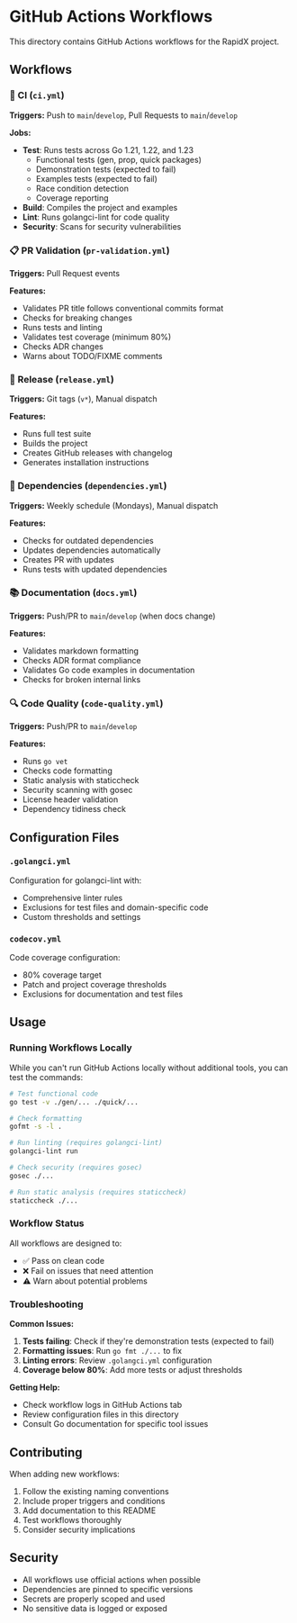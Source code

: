# GitHub Actions Workflows

This directory contains GitHub Actions workflows for the RapidX project.

## Workflows

### 🔄 CI (`ci.yml`)
**Triggers:** Push to `main`/`develop`, Pull Requests to `main`/`develop`

**Jobs:**
- **Test**: Runs tests across Go 1.21, 1.22, and 1.23
  - Functional tests (gen, prop, quick packages)
  - Demonstration tests (expected to fail)
  - Examples tests (expected to fail)
  - Race condition detection
  - Coverage reporting
- **Build**: Compiles the project and examples
- **Lint**: Runs golangci-lint for code quality
- **Security**: Scans for security vulnerabilities

### 📋 PR Validation (`pr-validation.yml`)
**Triggers:** Pull Request events

**Features:**
- Validates PR title follows conventional commits format
- Checks for breaking changes
- Runs tests and linting
- Validates test coverage (minimum 80%)
- Checks ADR changes
- Warns about TODO/FIXME comments

### 🚀 Release (`release.yml`)
**Triggers:** Git tags (`v*`), Manual dispatch

**Features:**
- Runs full test suite
- Builds the project
- Creates GitHub releases with changelog
- Generates installation instructions

### 🔄 Dependencies (`dependencies.yml`)
**Triggers:** Weekly schedule (Mondays), Manual dispatch

**Features:**
- Checks for outdated dependencies
- Updates dependencies automatically
- Creates PR with updates
- Runs tests with updated dependencies

### 📚 Documentation (`docs.yml`)
**Triggers:** Push/PR to `main`/`develop` (when docs change)

**Features:**
- Validates markdown formatting
- Checks ADR format compliance
- Validates Go code examples in documentation
- Checks for broken internal links

### 🔍 Code Quality (`code-quality.yml`)
**Triggers:** Push/PR to `main`/`develop`

**Features:**
- Runs `go vet`
- Checks code formatting
- Static analysis with staticcheck
- Security scanning with gosec
- License header validation
- Dependency tidiness check

## Configuration Files

### `.golangci.yml`
Configuration for golangci-lint with:
- Comprehensive linter rules
- Exclusions for test files and domain-specific code
- Custom thresholds and settings

### `codecov.yml`
Code coverage configuration:
- 80% coverage target
- Patch and project coverage thresholds
- Exclusions for documentation and test files

## Usage

### Running Workflows Locally

While you can't run GitHub Actions locally without additional tools, you can test the commands:

```bash
# Test functional code
go test -v ./gen/... ./quick/...

# Check formatting
gofmt -s -l .

# Run linting (requires golangci-lint)
golangci-lint run

# Check security (requires gosec)
gosec ./...

# Run static analysis (requires staticcheck)
staticcheck ./...
```

### Workflow Status

All workflows are designed to:
- ✅ Pass on clean code
- ❌ Fail on issues that need attention
- ⚠️ Warn about potential problems

### Troubleshooting

**Common Issues:**

1. **Tests failing**: Check if they're demonstration tests (expected to fail)
2. **Formatting issues**: Run `go fmt ./...` to fix
3. **Linting errors**: Review `.golangci.yml` configuration
4. **Coverage below 80%**: Add more tests or adjust thresholds

**Getting Help:**

- Check workflow logs in GitHub Actions tab
- Review configuration files in this directory
- Consult Go documentation for specific tool issues

## Contributing

When adding new workflows:

1. Follow the existing naming conventions
2. Include proper triggers and conditions
3. Add documentation to this README
4. Test workflows thoroughly
5. Consider security implications

## Security

- All workflows use official actions when possible
- Dependencies are pinned to specific versions
- Secrets are properly scoped and used
- No sensitive data is logged or exposed